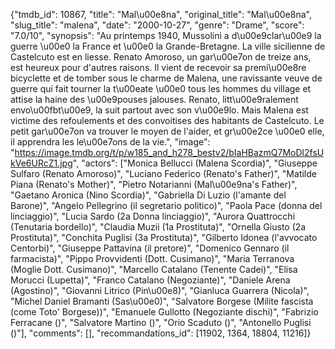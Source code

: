 {"tmdb_id": 10867, "title": "Mal\u00e8na", "original_title": "Mal\u00e8na", "slug_title": "malena", "date": "2000-10-27", "genre": "Drame", "score": "7.0/10", "synopsis": "Au printemps 1940, Mussolini a d\u00e9clar\u00e9 la guerre \u00e0 la France et \u00e0 la Grande-Bretagne. La ville sicilienne de Castelcuto est en liesse. Renato Amoroso, un gar\u00e7on de treize ans, est heureux pour d'autres raisons. Il vient de recevoir sa premi\u00e8re bicyclette et de tomber sous le charme de Malena, une ravissante veuve de guerre qui fait tourner la t\u00eate \u00e0 tous les hommes du village et attise la haine des \u00e9pouses jalouses. Renato, litt\u00e9ralement envo\u00fbt\u00e9, la suit partout avec son v\u00e9lo. Mais Malena est victime des refoulements et des convoitises des habitants de Castelcuto. Le petit gar\u00e7on va trouver le moyen de l'aider, et gr\u00e2ce \u00e0 elle, il apprendra les le\u00e7ons de la vie.", "image": "https://image.tmdb.org/t/p/w185_and_h278_bestv2/bIaHBazmQ7MoDl2fsUkVe6URcZ1.jpg", "actors": ["Monica Bellucci (Malena Scordia)", "Giuseppe Sulfaro (Renato Amoroso)", "Luciano Federico (Renato's Father)", "Matilde Piana (Renato's Mother)", "Pietro Notarianni (Mal\u00e9na's Father)", "Gaetano Aronica (Nino Scordia)", "Gabriella Di Luzio (l'amante del Barone)", "Angelo Pellegrino (il segretario politico)", "Paola Pace (donna del linciaggio)", "Lucia Sardo (2a Donna linciaggio)", "Aurora Quattrocchi (Tenutaria bordello)", "Claudia Muzii (1a Prostituta)", "Ornella Giusto (2a Prostituta)", "Conchita Puglisi (3a Prostituta)", "Gilberto Idonea (l'avvocato Centorbi)", "Giuseppe Pattavina (il pretore)", "Domenico Gennaro (il farmacista)", "Pippo Provvidenti (Dott. Cusimano)", "Maria Terranova (Moglie Dott. Cusimano)", "Marcello Catalano (Tenente Cadei)", "Elisa Morucci (Lupetta)", "Franco Catalano (Negoziante)", "Daniele Arena (Agostino)", "Giovanni Litrico (Pin\u00e8)", "Gianluca Guarrera (Nicola)", "Michel Daniel Bramanti (Sas\u00e0)", "Salvatore Borgese (Milite fascista (come Toto' Borgese))", "Emanuele Gullotto (Negoziante dischi)", "Fabrizio Ferracane ()", "Salvatore Martino ()", "Orio Scaduto ()", "Antonello Puglisi ()"], "comments": [], "recommandations_id": [11902, 1364, 18804, 11216]}